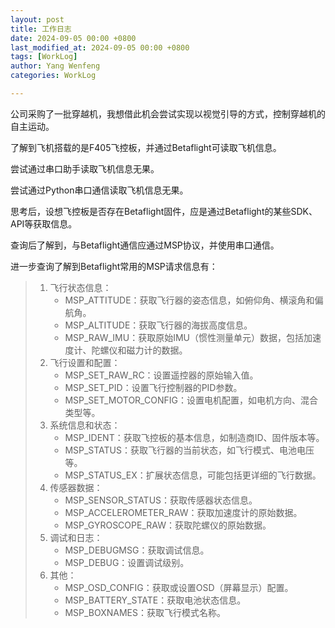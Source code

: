 ```yaml
---
layout: post
title: 工作日志
date: 2024-09-05 00:00 +0800
last_modified_at: 2024-09-05 00:00 +0800
tags: [WorkLog]
author: Yang Wenfeng
categories: WorkLog

---
```


公司采购了一批穿越机，我想借此机会尝试实现以视觉引导的方式，控制穿越机的自主运动。

了解到飞机搭载的是F405飞控板，并通过Betaflight可读取飞机信息。

尝试通过串口助手读取飞机信息无果。

尝试通过Python串口通信读取飞机信息无果。

思考后，设想飞控板是否存在Betaflight固件，应是通过Betaflight的某些SDK、API等获取信息。

查询后了解到，与Betaflight通信应通过MSP协议，并使用串口通信。

进一步查询了解到Betaflight常用的MSP请求信息有：

> 1. 飞行状态信息：
>    - MSP_ATTITUDE：获取飞行器的姿态信息，如俯仰角、横滚角和偏航角。
>    - MSP_ALTITUDE：获取飞行器的海拔高度信息。
>    - MSP_RAW_IMU：获取原始IMU（惯性测量单元）数据，包括加速度计、陀螺仪和磁力计的数据。
> 2. 飞行设置和配置：
>    - MSP_SET_RAW_RC：设置遥控器的原始输入值。
>    - MSP_SET_PID：设置飞行控制器的PID参数。
>    - MSP_SET_MOTOR_CONFIG：设置电机配置，如电机方向、混合类型等。
> 3. 系统信息和状态：
>    - MSP_IDENT：获取飞控板的基本信息，如制造商ID、固件版本等。
>    - MSP_STATUS：获取飞行器的当前状态，如飞行模式、电池电压等。
>    - MSP_STATUS_EX：扩展状态信息，可能包括更详细的飞行数据。
> 4. 传感器数据：
>    - MSP_SENSOR_STATUS：获取传感器状态信息。
>    - MSP_ACCELEROMETER_RAW：获取加速度计的原始数据。
>    - MSP_GYROSCOPE_RAW：获取陀螺仪的原始数据。
> 5. 调试和日志：
>    - MSP_DEBUGMSG：获取调试信息。
>    - MSP_DEBUG：设置调试级别。
> 6. 其他：
>    - MSP_OSD_CONFIG：获取或设置OSD（屏幕显示）配置。
>    - MSP_BATTERY_STATE：获取电池状态信息。
>    - MSP_BOXNAMES：获取飞行模式名称。